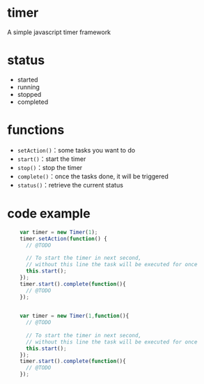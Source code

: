 # timer
A simple javascript timer framework

# status 
 * started
 * running
 * stopped
 * completed

# functions
 * `setAction()`：some tasks you want to do
 * `start()`：start the timer
 * `stop()`：stop the timer
 * `complete()`：once the tasks done, it will be triggered
 * `status()`：retrieve the current status

# code example
```javascript
	var timer = new Timer(1);
	timer.setAction(function() {
      // @TODO
      
      // To start the timer in next second, 
      // without this line the task will be executed for once
      this.start();
	});
	timer.start().complete(function(){
      // @TODO
	});
		
```
```javascript
	var timer = new Timer(1,function(){
      // @TODO
		  
      // To start the timer in next second, 
      // without this line the task will be executed for once
      this.start();
	});
	timer.start().complete(function(){
      // @TODO
	});


```
